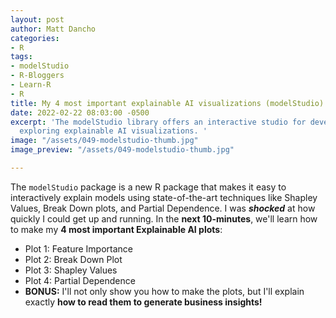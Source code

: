 ```yaml
---
layout: post
author: Matt Dancho
categories:
- R
tags:
- modelStudio
- R-Bloggers
- Learn-R
- R
title: My 4 most important explainable AI visualizations (modelStudio)
date: 2022-02-22 08:03:00 -0500
excerpt: 'The modelStudio library offers an interactive studio for developing and
  exploring explainable AI visualizations. '
image: "/assets/049-modelstudio-thumb.jpg"
image_preview: "/assets/049-modelstudio-thumb.jpg"

---
```

The `modelStudio` package is a new R package that makes it easy to interactively explain models using state-of-the-art techniques like Shapley Values, Break Down plots, and Partial Dependence. I was **_shocked_** at how quickly I could get up and running.  In the **next 10-minutes**, we'll learn how to make my **4 most important Explainable AI plots**:

* Plot 1: Feature Importance
* Plot 2: Break Down Plot
* Plot 3: Shapley Values
* Plot 4: Partial Dependence
* **BONUS:** I'll not only show you how to make the plots, but I'll explain exactly **how to read them to generate business insights!**